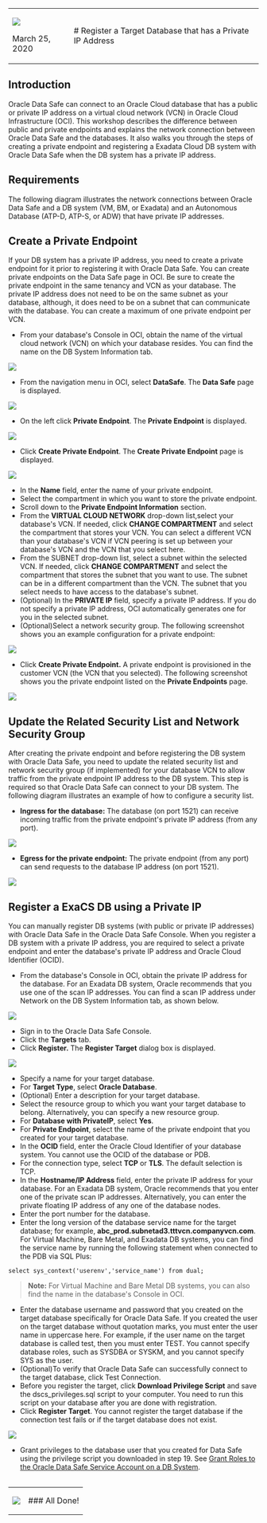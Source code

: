 <table class="tbl-heading"><tr><td class="td-logo">

![](images/obe_tag.png)

March 25, 2020
</td><td class="td-banner">
# Register a Target Database that has a Private IP Address
</td></tr><table>

## Introduction
Oracle Data Safe can connect to an Oracle Cloud database that has a public or private IP address on a virtual cloud network (VCN) in Oracle Cloud Infrastructure (OCI). This workshop describes the difference between public and private endpoints and explains the network connection between Oracle Data Safe and the databases. It also walks you through the steps of creating a private endpoint and registering a Exadata Cloud DB system with Oracle Data Safe when the DB system has a private IP address.

## Requirements
The following diagram illustrates the network connections between Oracle Data Safe and a DB system (VM, BM, or Exadata) and an Autonomous Database (ATP-D, ATP-S, or ADW) that have private IP addresses.

## Create a Private Endpoint
If your DB system has a private IP address, you need to create a private endpoint for it prior to registering it with Oracle Data Safe. You can create private endpoints on the Data Safe page in OCI. Be sure to create the private endpoint in the same tenancy and VCN as your database. The private IP address does not need to be on the same subnet as your database, although, it does need to be on a subnet that can communicate with the database. You can create a maximum of one private endpoint per VCN.


- From your database's Console in OCI, obtain the name of the virtual cloud network (VCN) on which your database resides. You can find the name on the DB System Information tab.

![](./images/dbsec/datasafe/register_pe/dbsystem-info.png)

- From the navigation menu in OCI, select **DataSafe**. The **Data Safe** page is displayed.

![](./images/dbsec/datasafe/register_pe/login.png)

- On the left click **Private Endpoint**. The **Private Endpoint** is displayed.

![](./images/dbsec/datasafe/register_pe/private-endpoint.png)

- Click **Create Private Endpoint**. The **Create Private Endpoint** page is displayed.

![](./images/dbsec/datasafe/register_pe/create-pe.png)

- In the **Name** field, enter the name of your private endpoint.
- Select the compartment in which you want to store the private endpoint.
- Scroll down to the **Private Endpoint Information** section.
- From the **VIRTUAL CLOUD NETWORK** drop-down list,select your database's VCN. If needed, click **CHANGE COMPARTMENT** and select the compartment that stores your VCN. You can select a different VCN than your database's VCN if VCN peering is set up between your database's VCN and the VCN that you select here.
- From the SUBNET drop-down list, select a subnet within the selected VCN. If needed, click **CHANGE COMPARTMENT** and select the compartment that stores the subnet that you want to use. The subnet can be in a different compartment than the VCN. The subnet that you select needs to have access to the database's subnet.
- (Optional) In the **PRIVATE IP** field, specify a private IP address. If you do not specify a private IP address, OCI automatically generates one for you in the selected subnet.
- (Optional)Select a network security group. The following screenshot shows you an example configuration for a private endpoint:

![](./images/dbsec/datasafe/register_pe/private-endpoint-details.png)

- Click **Create Private Endpoint.**
A private endpoint is provisioned in the customer VCN (the VCN that you selected). The following screenshot shows you the private endpoint listed on the **Private Endpoints** page.

![](./images/dbsec/datasafe/register_pe/private-endpoint-view.png)

## Update the Related Security List and Network Security Group

After creating the private endpoint and before registering the DB system with Oracle Data Safe, you need to update the related security list and network security group (if implemented) for your database VCN to allow traffic from the private endpoint IP address to the DB system. This step is required so that Oracle Data Safe can connect to your DB system. The following diagram illustrates an example of how to configure a security list.

- **Ingress for the database:** The database (on port 1521) can receive incoming traffic from the private endpoint's private IP address (from any port).

![](./images/dbsec/datasafe/register_pe/private-ip-nsg.png)

- **Egress for the private endpoint:** The private endpoint (from any port) can send requests to the database IP address (on port 1521).

![](./images/dbsec/datasafe/register_pe/private-ip-nsg2.png)

## Register a ExaCS DB using a Private IP

You can manually register DB systems (with public or private IP addresses) with Oracle Data Safe in the Oracle Data Safe Console. When you register a DB system with a private IP address, you are required to select a private endpoint and enter the database's private IP address and Oracle Cloud Identifier (OCID).

- From the database's Console in OCI, obtain the private IP address for the database. For an Exadata DB system, Oracle recommends that you use one of the scan IP addresses. You can find a scan IP address under Network on the DB System Information tab, as shown below.

![](./images/dbsec/datasafe/register_pe/exacs-scan-ip.png)

- Sign in to the Oracle Data Safe Console.
- Click the **Targets** tab.
- Click **Register.** The **Register Target** dialog box is displayed.

![](./images/dbsec/datasafe/register_pe/register-target.png)

- Specify a name for your target database.
- For **Target Type**, select **Oracle Database**.
- (Optional) Enter a description for your target database.
- Select the resource group to which you want your target database to belong. Alternatively, you can specify a new resource group.
- For **Database with PrivateIP**, select **Yes**.
- For **Private Endpoint**, select the name of the private endpoint that you created for your target database.
- In the **OCID** field, enter the Oracle Cloud Identifier of your database system. You cannot use the OCID of the database or PDB.
- For the connection type, select **TCP** or **TLS**. The default selection is TCP.
- In the **Hostname/IP Address** field, enter the private IP address for your database. For an Exadata DB system, Oracle recommends that you enter one of the private scan IP addresses. Alternatively, you can enter the private floating IP address of any one of the database nodes.
- Enter the port number for the database.
- Enter the long version of the database service name for the target database; for example, **abc_prod.subnetad3.tttvcn.companyvcn.com**. For Virtual Machine, Bare Metal, and Exadata DB systems, you can find the service name by running the following statement when connected to the PDB via SQL Plus:

```
select sys_context('userenv','service_name') from dual;
```
> **Note:** For Virtual Machine and Bare Metal DB systems, you can also find the name in the database's Console in OCI.

- Enter the database username and password that you created on the target database specifically for Oracle Data Safe. If you created the user on the target database without quotation marks, you must enter the user name in uppercase here. For example, if the user name on the target database is called test, then you must enter TEST.
You cannot specify database roles, such as SYSDBA or SYSKM, and you cannot specify SYS as the user.
- (Optional)To verify that Oracle Data Safe can successfully connect to the target database, click Test Connection.
- Before you register the target, click **Download Privilege Script** and save the dscs_privileges.sql script to your computer. You need to run this script on your database after you are done with registration.
- Click **Register Target**. You cannot register the target database if the connection test fails or if the target database does not exist.

![](./images/dbsec/datasafe/register_pe/target-details.png)

- Grant privileges to the database user that you created for Data Safe using the privilege script you downloaded in step 19. See [Grant Roles to the Oracle Data Safe Service Account on a DB System](https://docs.oracle.com/en/cloud/paas/data-safe/udscs/grant-roles-oracle-data-safe-service-account-db-system.html).


<table><tr>
<td class="td-logo">

[![](./images/obe_tag.png)](#)

</td>
<td class="td-banner">
### All Done!
</td></tr><table>

